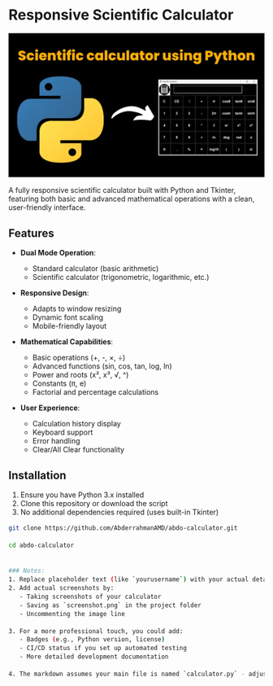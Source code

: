 # Responsive Scientific Calculator

![Calculator Screenshot](/assets/thumbnail-5-1024x576.png.webp)

A fully responsive scientific calculator built with Python and Tkinter, featuring both basic and advanced mathematical operations with a clean, user-friendly interface.

## Features

- **Dual Mode Operation**:
  - Standard calculator (basic arithmetic)
  - Scientific calculator (trigonometric, logarithmic, etc.)
  
- **Responsive Design**:
  - Adapts to window resizing
  - Dynamic font scaling
  - Mobile-friendly layout

- **Mathematical Capabilities**:
  - Basic operations (+, -, ×, ÷)
  - Advanced functions (sin, cos, tan, log, ln)
  - Power and roots (x², x³, √, ^)
  - Constants (π, e)
  - Factorial and percentage calculations

- **User Experience**:
  - Calculation history display
  - Keyboard support
  - Error handling
  - Clear/All Clear functionality

## Installation

1. Ensure you have Python 3.x installed
2. Clone this repository or download the script
3. No additional dependencies required (uses built-in Tkinter)

```bash
git clone https://github.com/AbderrahmanAMD/abdo-calculator.git

cd abdo-calculator


### Notes:
1. Replace placeholder text (like `yourusername`) with your actual details
2. Add actual screenshots by:
   - Taking screenshots of your calculator
   - Saving as `screenshot.png` in the project folder
   - Uncommenting the image line

3. For a more professional touch, you could add:
   - Badges (e.g., Python version, license)
   - CI/CD status if you set up automated testing
   - More detailed development documentation

4. The markdown assumes your main file is named `calculator.py` - adjust if you used a different name.